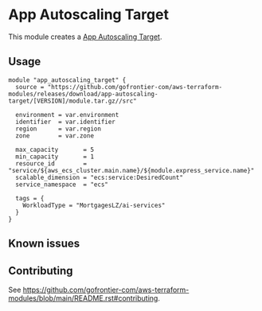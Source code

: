 # App Autoscaling Target

This module creates a [App Autoscaling Target](https://registry.terraform.io/providers/hashicorp/aws/latest/docs/resources/appautoscaling_target).

## Usage

```hcl
module "app_autoscaling_target" {
  source = "https://github.com/gofrontier-com/aws-terraform-modules/releases/download/app-autoscaling-target/[VERSION]/module.tar.gz//src"

  environment = var.environment
  identifier  = var.identifier
  region      = var.region
  zone        = var.zone

  max_capacity       = 5
  min_capacity       = 1
  resource_id        = "service/${aws_ecs_cluster.main.name}/${module.express_service.name}"
  scalable_dimension = "ecs:service:DesiredCount"
  service_namespace  = "ecs"

  tags = {
    WorkloadType = "MortgagesLZ/ai-services"
  }
}
```

## Known issues

## Contributing

See <https://github.com/gofrontier-com/aws-terraform-modules/blob/main/README.rst#contributing>.
